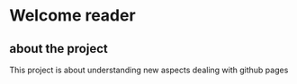 # Welcome reader
## about the project
This project is about understanding
new aspects dealing with github pages
